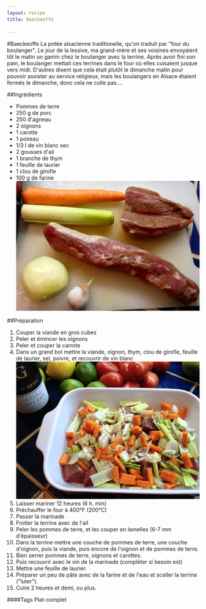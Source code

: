 ```yaml
---
layout: recipe
title: Baeckeoffe

---
```

#Baeckeoffe
La potée alsacienne traditionelle, qu'on traduit par "four du boulanger". Le jour de la lessive, ma grand-mère et ses voisines envoyaient tôt le matin un gamin chez le boulanger avec la terrine. Après avoir fini son pain, le boulanger mettait ces terrines dans le four où elles cuisaient jusque vers midi. D'autres disent que cela était plutôt le dimanche matin pour pouvoir assister au service religieux, mais les boulangers en Alsace étaient fermés le dimanche, donc cela ne colle pas....

##Ingrédients
* Pommes de terre
* 250 g de porc
* 250 d'agneau
* 2 oignons
* 1 carotte
* 1 poireau
* 1/3 l de vin blanc sec
* 2 gousses d'ail
* 1 branche de thym
* 1 feuille de laurier
* 1 clou de girofle
* 100 g de farine   
![image](img/baeckeoffe1.jpg)

##Préparation
1. Couper la viande en gros cubes
2. Peler et émincer les oignons
3. Peler et couper la carrote
4. Dans un grand bol mettre la viande, oignon, thym, clou de girofle, feuille de laurier, sel, poivre, et recouvrir de vin blanc   
![image](img/baeckeoffe2.jpg)
5. Laisser mariner 12 heures (6 h. min)
6. Préchauffer le four à 400°F (200°C)
7. Passer la marinade
8. Frotter la terrine avec de l'ail
9. Peler les pommes de terre, et les couper en lamelles (6-7 mm d'épaisseur)
10. Dans la terrine mettre une couche de pommes de terre, une couche d'oignon, puis la viande, puis encore de l'oignon et de pommes de terre.
11. Bien serrer pommes de terre, oignons et carottes.
12. Puis recouvrir avec le vin de la marinade (compléter si besoin est)
13. Mettre une feuille de laurier.
14. Préparer un peu de pâte avec de la farine et de l'eau et sceller la terrine ("luter").
15. Cuire 2 heures et demi, ou plus.

####Tags
Plat-complet


